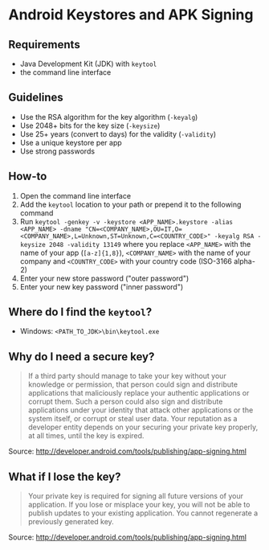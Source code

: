 # Android Keystores and APK Signing

## Requirements

 * Java Development Kit (JDK) with `keytool`
 * the command line interface

## Guidelines

 * Use the RSA algorithm for the key algorithm (`-keyalg`)
 * Use 2048+ bits for the key size (`-keysize`)
 * Use 25+ years (convert to days) for the validity (`-validity`)
 * Use a unique keystore per app
 * Use strong passwords

## How-to

 1. Open the command line interface
 2. Add the `keytool` location to your path or prepend it to the following command
 3. Run `keytool -genkey -v -keystore <APP_NAME>.keystore -alias <APP_NAME> -dname "CN=<COMPANY_NAME>,OU=IT,O=<COMPANY_NAME>,L=Unknown,ST=Unknown,C=<COUNTRY_CODE>" -keyalg RSA -keysize 2048 -validity 13149` where you replace `<APP_NAME>` with the name of your app (`[a-z]{1,8}`), `<COMPANY_NAME>` with the name of your company and `<COUNTRY_CODE>` with your country code (ISO-3166 alpha-2)
 4. Enter your new store password ("outer password")
 5. Enter your new key password ("inner password")

## Where do I find the `keytool`?

 * Windows: `<PATH_TO_JDK>\bin\keytool.exe`

## Why do I need a secure key?

> If a third party should manage to take your key without your knowledge or permission, that person could sign and distribute applications that maliciously replace your authentic applications or corrupt them. Such a person could also sign and distribute applications under your identity that attack other applications or the system itself, or corrupt or steal user data. Your reputation as a developer entity depends on your securing your private key properly, at all times, until the key is expired.

Source: http://developer.android.com/tools/publishing/app-signing.html

## What if I lose the key?

> Your private key is required for signing all future versions of your application. If you lose or misplace your key, you will not be able to publish updates to your existing application. You cannot regenerate a previously generated key.

Source: http://developer.android.com/tools/publishing/app-signing.html